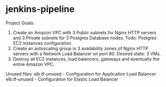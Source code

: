 # jenkins-pipeline

Project Goals:

1) Create an Amazon VPC with 3 Public subnets for Nginx HTTP servers and 3 Private subnets for 3 Postgres Database nodes. Todo: Postgres EC2 instances configuration
2) Create an autoscaling group in 3 availability zones of Nginx HTTP servers with a Network Load Balancer on port 80. Desired state: 3 VMs.
3) Destroy all EC2 instances, load balancers, gateways and eventually the entire Amazon VPC.

Unused files:
alb.tf-unused - Configuration for Application Load Balancer
elb.tf-unused - Configuration for Elastic Load Balancer
